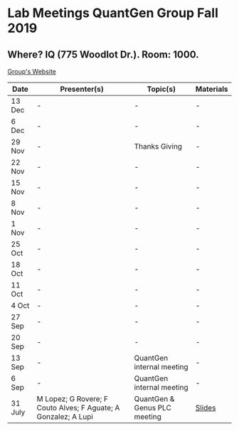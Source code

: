 # Lab Meetings QuantGen Group Fall 2019

## Where? IQ (775 Woodlot Dr.). Room: 1000.

[Group's Website](http://quantgen.github.io/)

| Date           | Presenter(s)     |  Topic(s)        |  Materials    |
| -------------  | ------------- | ------------- | ------------- |
| 13 Dec | - | - | - |
| 6 Dec | - | - | - |
| 29 Nov | - | Thanks Giving | - |
| 22 Nov | - | - | - |
| 15 Nov | - | - | - |
| 8 Nov | - | - | - |
| 1 Nov | - | - | - |
| 25 Oct | - | - | - |
| 18 Oct | - | - | - |
| 11 Oct | - | - | - |
| 4 Oct | - | - | - |
| 27 Sep | - | - | - |
| 20 Sep | - | - | - |
| 13 Sep | - | QuantGen internal meeting | - |
| 6 Sep | - | QuantGen internal meeting | - |
| 31 July | M Lopez; G Rovere; F Couto Alves; F Aguate; A Gonzalez; A Lupi | QuantGen & Genus PLC meeting | [Slides](https://www.dropbox.com/s/3mkrtesf4kkdil7/FinalPres.pptx?dl=0) |

